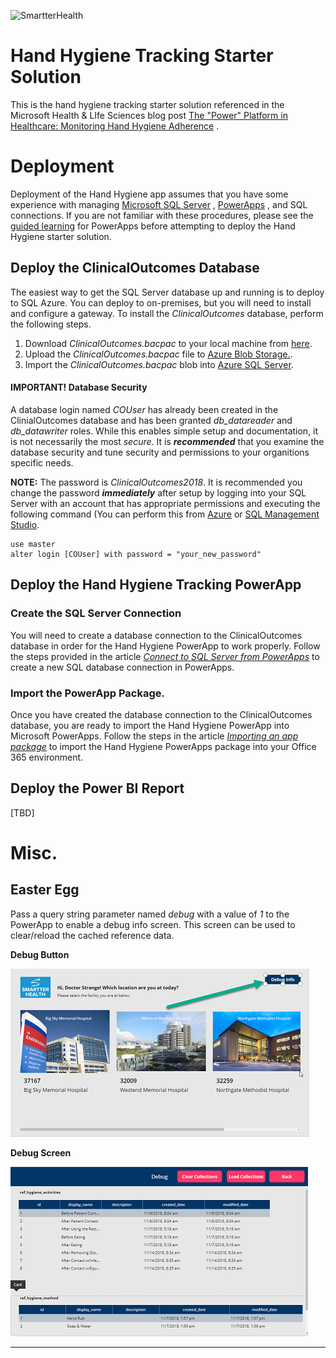 ![SmartterHealth](https://i.imgur.com/YAmuJGYm.jpg?1 "SmartterHealth")

# Hand Hygiene Tracking Starter Solution

This is the hand hygiene tracking starter solution referenced in the Microsoft Health & LIfe Sciences blog post  [The "Power" Platform in Healthcare: Monitoring Hand Hygiene Adherence](https://techcommunity.microsoft.com/t5/Healthcare-and-Life-Sciences/The-quot-Power-quot-Platform-in-Healthcare-Monitoring-Hand/ba-p/345136) .

# Deployment

Deployment of the Hand Hygiene app assumes that you have some experience with managing [Microsoft SQL Server](https://docs.microsoft.com/en-us/sql/lp/sql-server/install-sql-and-services?view=sql-server-2017) , [PowerApps](https://docs.microsoft.com/en-us/powerapps/index) , and SQL connections. If you are not familiar with these procedures, please see the [guided learning](https://docs.microsoft.com/en-us/learn/browse/?products=powerapps&resource_type=learning%20path)  for PowerApps before attempting to deploy the Hand Hygiene starter solution.

## Deploy the ClinicalOutcomes Database

The easiest way to get the SQL Server database up and running is to deploy to SQL Azure. You can deploy to on-premises, but you will need to install and configure a gateway. To install the *ClinicalOutcomes* database, perform the following steps.

1) Download *ClinicalOutcomes.bacpac* to your local machine from [here][bacpac].
2) Upload the *ClinicalOutcomes.bacpac* file to [Azure Blob Storage.][azblob].
3) Import the *ClinicalOutcomes.bacpac* blob into [Azure SQL Server][azbacpac].

#### IMPORTANT! Database Security

A database login named *COUser* has already been created in the ClinialOutcomes database and has been granted *db_datareader* and *db_datawriter* roles. While this enables simple setup and documentation, it is not necessarily the most *secure*. It is ***recommended*** that you examine the database security and tune security and permissions to your organitions specific needs.

**NOTE:** The password is *ClinicalOutcomes2018*. It is recommended you change the password ***immediately*** after setup by logging into your SQL Server with an account that has appropriate permissions and executing the following command (You can perform this from  [Azure](https://azure.microsoft.com/en-us/blog/t-sql-query-editor-in-browser-azure-portal/) or [SQL Management Studio](https://docs.microsoft.com/en-us/sql/ssms/download-sql-server-management-studio-ssms?view=sql-server-2017).

```
use master
alter login [COUser] with password = "your_new_password"
```

## Deploy the Hand Hygiene Tracking PowerApp

### Create the SQL Server Connection

You will need to create a database connection to the ClinicalOutcomes database in order for the Hand Hygiene PowerApp to work properly. Follow the steps provided in the article *[Connect to SQL Server from PowerApps](https://docs.microsoft.com/en-us/powerapps/maker/canvas-apps/connections/connection-azure-sqldatabase#build-an-app-from-scratch)*  to create a new SQL database connection in PowerApps. 

### Import the PowerApp Package.

Once you have created the database connection to the ClinicalOutcomes database, you are ready to import the Hand Hygiene PowerApp into Microsoft PowerApps. Follow the steps in the article *[Importing an app package](https://powerapps.microsoft.com/en-us/blog/powerapps-packaging/)* to import the Hand Hygiene PowerApps package into your Office 365 environment.

## Deploy the Power BI Report

[TBD]

# Misc.

## Easter Egg

Pass a query string parameter named *debug* with a value of *1* to the PowerApp to enable a debug info screen. This screen can be used to clear/reload the cached reference data.

**Debug Button**

![Debug Button](https://github.com/SmartterHealth/hand-hygiene-tracking/blob/master/images/easter-egg1_1.png) 

**Debug Screen**

![Debug Screen](https://github.com/SmartterHealth/hand-hygiene-tracking/blob/master/images/easter-egg1_2.png) 


[easter-egg-1_1]: https://github.com/SmartterHealth/hand-hygiene-tracking/blob/master/images/easter-egg1_1.png "Debug button"
[easter-egg-1_2]: https://github.com/SmartterHealth/hand-hygiene-tracking/blob/master/images/easter-egg1_2.png "Debug screen"
[bacpac]: db/ClinicalOutcomes.bacpac
[azblob]: https://docs.microsoft.com/en-us/azure/machine-learning/team-data-science-process/move-data-to-azure-blob-using-azure-storage-explorer
[azbacpac]: https://docs.microsoft.com/en-us/azure/sql-database/sql-database-import#import-from-a-bacpac-file-using-azure-portal
****